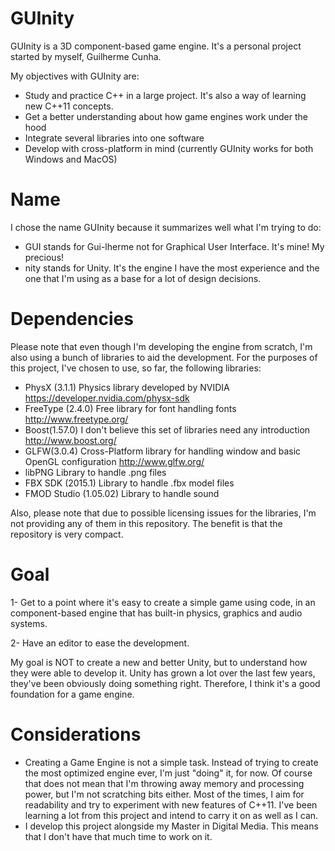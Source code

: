 # GUInity

GUInity is a 3D component-based game engine. It's a personal project started by myself, Guilherme Cunha.

My objectives with GUInity are:
- Study and practice C++ in a large project. It's also a way of learning new C++11 concepts.
- Get a better understanding about how game engines work under the hood
- Integrate several libraries into one software
- Develop with cross-platform in mind (currently GUInity works for both Windows and MacOS)

# Name

I chose the name GUInity because it summarizes well what I'm trying to do:
- GUI stands for Gui-lherme not for Graphical User Interface. It's mine! My precious!
- nity stands for Unity. It's the engine I have the most experience and the one that I'm using as a base for a lot of design decisions.

# Dependencies

Please note that even though I'm developing the engine from scratch, I'm also using a bunch of libraries to aid the development. For the purposes of this project, I've chosen to use, so far, the following libraries:
- PhysX (3.1.1)  Physics library developed by NVIDIA https://developer.nvidia.com/physx-sdk
- FreeType (2.4.0)  Free library for font handling fonts http://www.freetype.org/
- Boost(1.57.0)  I don't believe this set of libraries need any introduction http://www.boost.org/
- GLFW(3.0.4)  Cross-Platform library for handling window and basic OpenGL configuration http://www.glfw.org/
- libPNG  Library to handle .png files
- FBX SDK (2015.1)  Library to handle .fbx model files
- FMOD Studio (1.05.02)  Library to handle sound

Also, please note that due to possible licensing issues for the libraries, I'm not providing any of them in this repository. The benefit is that the repository is very compact.



# Goal

1- Get to a point where it's easy to create a simple game using code, in an component-based engine that has built-in physics, graphics and audio systems.

2- Have an editor to ease the development.

My goal is NOT to create a new and better Unity, but to understand how they were able to develop it. Unity has grown a lot over the last few years, they've been obviously doing something right. Therefore, I think it's a good foundation for a game engine.

# Considerations

- Creating a Game Engine is not a simple task. Instead of trying to create the most optimized engine ever, I'm just "doing" it, for now. Of course that does not mean that I'm throwing away memory and processing power, but I'm not scratching bits either. Most of the times, I aim for readability and try to experiment with new features of C++11. I've been learning a lot from this project and intend to carry it on as well as I can.
- I develop this project alongside my Master in Digital Media. This means that I don't have that much time to work on it.
